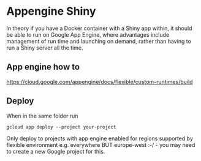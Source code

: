 # Appengine Shiny

In theory if you have a Docker container with a Shiny app within, it should be able to run on Google App Engine, where advantages include management of run time and launching on demand, rather than having to run a Shiny server all the time. 

## App engine how to

https://cloud.google.com/appengine/docs/flexible/custom-runtimes/build

## Deploy

When in the same folder run

```
gcloud app deploy --project your-project
```

Only deploy to projects with app engine enabled for regions supported by flexible environment e.g. everywhere BUT europe-west :-/ - you may need to create a new Google project for this. 